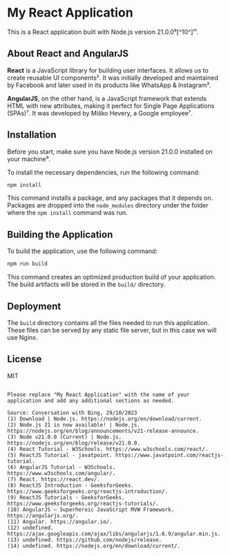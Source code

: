 
# My React Application

This is a React application built with Node.js version 21.0.0⁹[^10^]¹¹.

## About React and AngularJS

**React** is a JavaScript library for building user interfaces. It allows us to create reusable UI components². It was initially developed and maintained by Facebook and later used in its products like WhatsApp & Instagram³.

**AngularJS**, on the other hand, is a JavaScript framework that extends HTML with new attributes, making it perfect for Single Page Applications (SPAs)⁷. It was developed by Miško Hevery, a Google employee⁷.

## Installation

Before you start, make sure you have Node.js version 21.0.0 installed on your machine⁹.

To install the necessary dependencies, run the following command:

```bash
npm install
```

This command installs a package, and any packages that it depends on. Packages are dropped into the `node_modules` directory under the folder where the `npm install` command was run.

## Building the Application

To build the application, use the following command:

```bash
npm run build
```

This command creates an optimized production build of your application. The build artifacts will be stored in the `build/` directory.

## Deployment

The `build` directory contains all the files needed to run this application. These files can be served by any static file server, but in this case we will use Nginx.

## License

MIT
```

Please replace "My React Application" with the name of your application and add any additional sections as needed.

Source: Conversation with Bing, 29/10/2023
(1) Download | Node.js. https://nodejs.org/en/download/current.
(2) Node.js 21 is now available! | Node.js. https://nodejs.org/en/blog/announcements/v21-release-announce.
(3) Node v21.0.0 (Current) | Node.js. https://nodejs.org/en/blog/release/v21.0.0.
(4) React Tutorial - W3Schools. https://www.w3schools.com/react/.
(5) ReactJS Tutorial - javatpoint. https://www.javatpoint.com/reactjs-tutorial.
(6) AngularJS Tutorial - W3Schools. https://www.w3schools.com/angular/.
(7) React. https://react.dev/.
(8) ReactJS Introduction - GeeksforGeeks. https://www.geeksforgeeks.org/reactjs-introduction/.
(9) ReactJS Tutorials - GeeksforGeeks. https://www.geeksforgeeks.org/reactjs-tutorials/.
(10) AngularJS — Superheroic JavaScript MVW Framework. https://angularjs.org/.
(11) Angular. https://angular.io/.
(12) undefined. https://ajax.googleapis.com/ajax/libs/angularjs/1.6.9/angular.min.js.
(13) undefined. https://github.com/nodejs/release.
(14) undefined. https://nodejs.org/en/download/current/.
